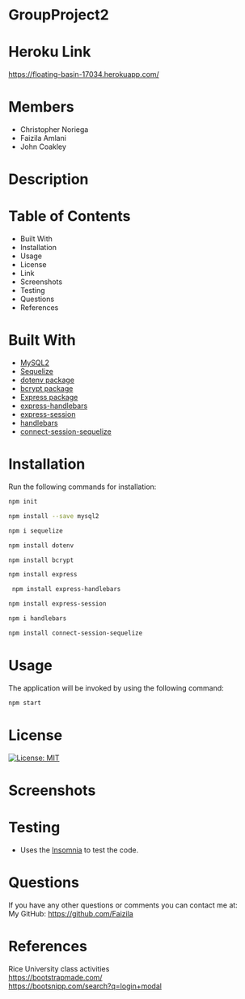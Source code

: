 # GroupProject2

# Heroku Link

https://floating-basin-17034.herokuapp.com/

# Members

* Christopher Noriega
* Faizila Amlani
* John Coakley

# Description



# Table of Contents

* Built With
* Installation
* Usage
* License
* Link
* Screenshots
* Testing
* Questions
* References

# Built With

* [MySQL2](https://www.npmjs.com/package/mysql2)
* [Sequelize](https://www.npmjs.com/package/sequelize) 
* [dotenv package](https://www.npmjs.com/package/dotenv)
* [bcrypt package](https://www.npmjs.com/package/bcrypt)
* [Express package](https://www.npmjs.com/package/express)
* [express-handlebars](https://www.npmjs.com/package/express-handlebars)
* [express-session](https://www.npmjs.com/package/express-session)  
* [handlebars](https://www.npmjs.com/package/handlebars)
* [connect-session-sequelize](https://www.npmjs.com/package/connect-session-sequelize)

# Installation

Run the following commands for installation:

```bash
npm init
```

```bash
npm install --save mysql2
```

```bash
npm i sequelize
```

```bash
npm install dotenv
```

```bash
npm install bcrypt
```

```bash
npm install express
```

```bash
 npm install express-handlebars
```

```bash
npm install express-session
```

```bash
npm i handlebars
```

```bash
npm install connect-session-sequelize
```
# Usage

The application will be invoked by using the following command:

```bash
npm start
```

# License

[![License: MIT](https://img.shields.io/badge/License-MIT-yellow.svg)](https://opensource.org/licenses/MIT)

# Screenshots

# Testing

* Uses the [Insomnia](https://insomnia.rest/download) to test the code.

# Questions

If you have any other questions or comments you can contact me at:
   <br>
   My GitHub: https://github.com/Faizila

# References

Rice University class activities
<br>
https://bootstrapmade.com/
<br>
https://bootsnipp.com/search?q=login+modal

